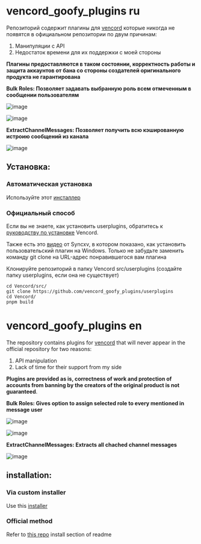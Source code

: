 # vencord_goofy_plugins ru

Репозиторий содержит плагины для [vencord](https://vencord.dev/) которые никогда не появятся в официальном репозитории по двум причинам:
1. Манипуляции с API
2. Недостаток времени для их поддержки с моей стороны

**Плагины предоставляются в таком состоянии, корректность работы и защита аккаунтов от бана со стороны создателей оригинального продукта не гарантирована** 

**Bulk Roles: Позволяет задавать выбранную роль всем отмеченным в сообщении пользователям**

![image](https://github.com/user-attachments/assets/afd37d1a-01bb-4745-8ab5-524dde717a2a)

![image](https://github.com/user-attachments/assets/e7128875-f22e-41e4-a353-932ea4572345)

**ExtractChannelMessages: Позволяет получить всю кэшированную истроию сообщений из канала**

![image](https://github.com/user-attachments/assets/bdf1064e-a651-4f64-a7ae-db81c42105da)


## Установка:

### Автоматическая установка

Используйте этот [инсталлер](https://github.com/NatsukashiiOwU/venstaller)

### Официальный способ

Если вы не знаете, как установить userplugins, обратитесь к [руководству по установке](https://docs.vencord.dev/installing/) Vencord.

Также есть это [видео](https://youtu.be/3anTy0EdvsE?si=uX1_EEpILAAUHo9a) от Syncxv, в котором показано, как установить пользовательский плагин на Windows. Только не забудьте заменить команду git clone на URL-адрес понравившегося вам плагина

Клонируйте репозиторий в папку Vencord src/userplugins (создайте папку userplugins, если она не существует)
```
cd Vencord/src/
git clone https://github.com/vencord_goofy_plugins/userplugins
cd Vencord/
pnpm build
```

# vencord_goofy_plugins en


The repository contains plugins for [vencord](https://vencord.dev/) that will never appear in the official repository for two reasons:
1. API manipulation
2. Lack of time for their support from my side

**Plugins are provided as is, correctness of work and protection of accounts from banning by the creators of the original product is not guaranteed**.

**Bulk Roles: Gives option to assign selected role to every mentioned in message user**

![image](https://github.com/user-attachments/assets/afd37d1a-01bb-4745-8ab5-524dde717a2a)

![image](https://github.com/user-attachments/assets/e7128875-f22e-41e4-a353-932ea4572345)


**ExtractChannelMessages: Extracts all chached channel messages**

![image](https://github.com/user-attachments/assets/bdf1064e-a651-4f64-a7ae-db81c42105da)

## installation:

### Via custom installer

Use this [installer](https://github.com/NatsukashiiOwU/venstaller)

### Official method

Refer to [this repo](https://github.com/D3SOX/vencord-userplugins) install section of readme
